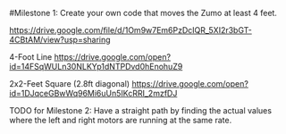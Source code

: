 #Milestone 1: Create your own code that moves the Zumo at least 4 feet.

https://drive.google.com/file/d/1Om9w7Em6PzDcIQR_5XI2r3bGT-4CBtAM/view?usp=sharing

4-Foot Line
https://drive.google.com/open?id=14FSqWULn30NLKYp1dNTPDvd0hEnohuZ9

2x2-Feet Square (2.8ft diagonal)
https://drive.google.com/open?id=1DJqceGBwWq96Mi6uUn5IKcRRI_2mzfDJ

TODO for Milestone 2: Have a straight path by finding the actual values where the left and right motors are running at the same rate.